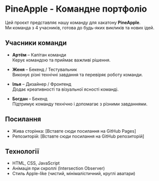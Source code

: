 # PineApple - Командне портфоліо

Цей проєкт представляє нашу команду для хакатону **PineApple**.  
Ми команда з 4 учасників, готова до будь-яких викликів та нових ідей.

## Учасники команди

- **Артём** – Капітан команди  
  Керує командою та приймає важливі рішення.

- **Женя** – Бекенд / Тестувальник  
  Виконує різні технічні завдання та перевіряє роботу команди.

- **Ілья** – Дизайнер / Фронтенд  
  Додає креативності та візуальної ясності команді.

- **Богдан** – Бекенд  
  Підтримує команду технічно і допомагає з різними завданнями.

## Посилання

- Жива сторінка: [Вставте сюди посилання на GitHub Pages]  
- Репозиторій: [Вставте сюди посилання на GitHub репозиторій]

## Технології

- HTML, CSS, JavaScript  
- Анімація при скроллі (Intersection Observer)  
- Стиль Apple-like (чистий, мінімалістичний, круглі аватари)
